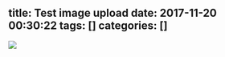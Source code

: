 title: Test image upload
date: 2017-11-20 00:30:22
tags: []
categories: []
---

![](/images/image-20171119-163047.png)